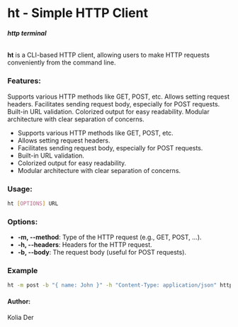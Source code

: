 # ht - Simple HTTP Client

###### **http terminal**

**ht** is a CLI-based HTTP client, allowing users to make HTTP requests conveniently from the command line.

### **Features:**

Supports various HTTP methods like GET, POST, etc.
Allows setting request headers.
Facilitates sending request body, especially for POST requests.
Built-in URL validation.
Colorized output for easy readability.
Modular architecture with clear separation of concerns.

- Supports various HTTP methods like GET, POST, etc.
- Allows setting request headers.
- Facilitates sending request body, especially for POST requests.
- Built-in URL validation.
- Colorized output for easy readability.
- Modular architecture with clear separation of concerns.

### **Usage:**

```sh
ht [OPTIONS] URL
```

### **Options:**

- **-m, --method**: Type of the HTTP request (e.g., GET, POST, ...).
- **-h, --headers**: Headers for the HTTP request.
- **-b, --body**: The request body (useful for POST requests).

### **Example**

```sh
ht -m post -b "{ name: John }" -h "Content-Type: application/json" https://api.example.com/users
```

#### Author:

Kolia Der









